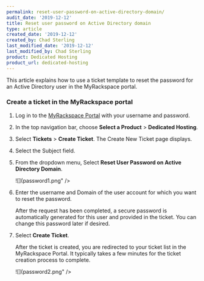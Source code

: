 ```yaml
---
permalink: reset-user-password-on-active-directory-domain/
audit_date: '2019-12-12'
title: Reset user password on Active Directory domain
type: article
created_date: '2019-12-12'
created_by: Chad Sterling
last_modified_date: '2019-12-12'
last_modified_by: Chad Sterling
product: Dedicated Hosting
product_url: dedicated-hosting
---
```


This article explains how to use a ticket template to reset the password for an Active Directory user
in the MyRackspace portal.

### Create a ticket in the MyRackspace portal

1. Log in to the [MyRackspace Portal](https://login.rackspace.com/login) with your username and
   password.

2. In the top navigation bar, choose **Select a Product** > **Dedicated Hosting**.

3. Select **Tickets** > **Create Ticket**. The Create New Ticket page displays. 

4. Select the Subject field.

5. From the dropdown menu, Select **Reset User Password on Active Directory Domain**. 

    ![](password1.png" />

6. Enter the username and Domain of the user account for which you want to reset the password. 

   After the request has been completed, a secure password is automatically generated for this user
   and provided in the ticket. You can change this password later if desired.

7. Select **Create Ticket**.

   After the ticket is created, you are redirected to your ticket list in the MyRackspace Portal.
   It typically takes a few minutes for the ticket creation process to complete. 

   ![](password2.png" />
